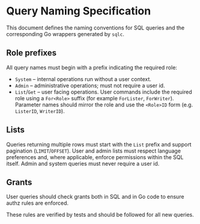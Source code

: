 # Query Naming Specification

This document defines the naming conventions for SQL queries and the corresponding
Go wrappers generated by `sqlc`.

## Role prefixes

All query names must begin with a prefix indicating the required role:

- `System` – internal operations run without a user context.
- `Admin` – administrative operations; must not require a user id.
- `List`/`Get` – user facing operations. User commands include the
  required role using a `For<Role>` suffix (for example `ForLister`,
  `ForWriter`). Parameter names should mirror the role and use the
  `<Role>ID` form (e.g. `ListerID`, `WriterID`).

## Lists

Queries returning multiple rows must start with the `List` prefix and
support pagination (`LIMIT`/`OFFSET`). User and admin lists must respect
language preferences and, where applicable, enforce permissions within
the SQL itself. Admin and system queries must never require a user id.

## Grants

User queries should check grants both in SQL and in Go code to ensure
authz rules are enforced.

These rules are verified by tests and should be followed for all new
queries.
